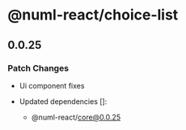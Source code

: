 # @numl-react/choice-list

## 0.0.25

### Patch Changes

- Ui component fixes

- Updated dependencies []:
  - @numl-react/core@0.0.25
